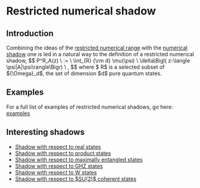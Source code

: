 Restricted numerical shadow
===========================

Introduction
------------

Combining the ideas of the [restricted numerical
range](/numerical-range/generalizations/restricted-numerical-range) with
the [numerical shadow](/numerical-shadow/) one is led in a natural way
to the definition of a restricted numerical shadow, \$\$ P^R_A(z) \\ :=
\\ \\int\_{R} {\\rm d} \\mu(\\psi) \\ \\delta\\Bigl( z-\\langle
\\psi\|A\|\\psi\\rangle\\Bigr) \\ , \$\$ where \$ R\$ is a selected
subset of \${\\Omega}\_d\$, the set of dimension \$d\$ pure quantum
states.

Examples
--------

For a full list of examples of restricted numerical shadows, go here:
[examples](/numerical-shadow/examples)

Interesting shadows
-------------------

-   [Shadow with respect to real
    states](/numerical-shadow/generalizations/restricted-numerical-shadow/real-numerical-shadow)
-   [Shadow with respect to product
    states](/numerical-shadow/generalizations/restricted-numerical-shadow/product-numerical-shadow)
-   [Shadow with respect to maximally entangled
    states](/numerical-shadow/generalizations/restricted-numerical-shadow/entangled-numerical-shadow)
-   [Shadow with respect to GHZ
    states](/numerical-shadow/generalizations/restricted-numerical-shadow/GHZ-numerical-shadow)
-   [Shadow with respect to W
    states](/numerical-shadow/generalizations/restricted-numerical-shadow/W-numerical-shadow)
-   [Shadow with respect to \$SU(2)\$ coherent
    states](/numerical-shadow/generalizations/restricted-numerical-shadow/coherent-numerical-shadow)
